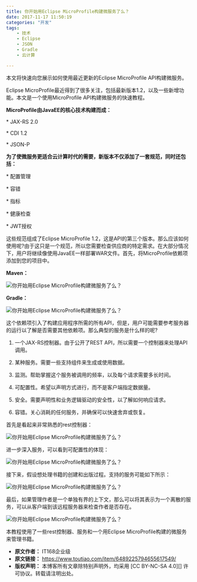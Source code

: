 ```yaml
---
title: 你开始用Eclipse MicroProfile构建微服务了么？
date: 2017-11-17 11:50:19
categories: "开发"
tags:
	- 技术
	- Eclipse
	- JSON
	- Gradle
	- 云计算

---
```


本文将快速向您展示如何使用最近更新的Eclipse MicroProfile API构建微服务。

Eclipse MicroProfile最近得到了很多关注，包括最新版本1.2，以及一些新增功能。本文是一个使用MicroProfile API构建微服务的快速教程。

**MicroProfile由JavaEE的核心技术构建而成：**

\* JAX-RS 2.0

\* CDI 1.2

\* JSON-P

**为了使微服务更适合云计算时代的需要，新版本不仅添加了一套规范，同时还包括：**

\* 配置管理

\* 容错

\* 指标

\* 健康检查

\* JWT授权

这些规范组成了Eclipse MicroProfile 1.2，这是API的第三个版本。那么应该如何使用呢?由于这只是一个规范，所以您需要检查供应商的特定需求。在大部分情况下，用户将继续像使用JavaEE一样部署WAR文件。首先，将MicroProfile依赖项添加到您的项目中。

**Maven：**

![你开始用Eclipse MicroProfile构建微服务了么？][Eclipse MicroProfile]

**Gradle：**

![你开始用Eclipse MicroProfile构建微服务了么？][Eclipse MicroProfile 1]

这个依赖项引入了构建应用程序所需的所有API，但是，用户可能需要参考服务器的运行以了解是否需要其他依赖项。那么典型的服务是什么样的呢?

1. 一个JAX-RS控制器。由于公开了REST API，所以需要一个控制器来处理API调用。

2. 某种服务。需要一些支持组件来生成或使用数据。

3. 监测。帮助掌握这个服务被调用的频率，以及每个请求需要多长时间。

4. 可配置性。希望以声明方式进行，而不是客户端指定数据量。

5. 安全。需要声明性和业务逻辑驱动的安全性，以了解如何响应请求。

6. 容错。关心消耗的任何服务，并确保可以快速舍弃或恢复。

首先是看起来非常熟悉的rest控制器：

![你开始用Eclipse MicroProfile构建微服务了么？][Eclipse MicroProfile 2]

进一步深入服务，可以看到可配置性的体现：

![你开始用Eclipse MicroProfile构建微服务了么？][Eclipse MicroProfile 3]

接下来，假设想处理书籍的创建和出版过程。支持的服务可能如下所示：

![你开始用Eclipse MicroProfile构建微服务了么？][Eclipse MicroProfile 4]

最后，如果管理作者是一个单独有界的上下文，那么可以将其表示为一个离散的服务，可以从客户端到该远程服务器来检查作者是否存在。

![你开始用Eclipse MicroProfile构建微服务了么？][Eclipse MicroProfile 5]

本教程使用了一些rest控制器、服务和一个用Eclipse MicroProfile构建的微服务来管理书籍。


[Eclipse MicroProfile]: /pro/os/crawler/V3QM-BJU3-MNYN.jpg
[Eclipse MicroProfile 1]: /pro/os/crawler/YZMB-QJ6J-FNIV.jpg
[Eclipse MicroProfile 2]: /pro/os/crawler/RMVI-VURN-ZFB3.jpg
[Eclipse MicroProfile 3]: /pro/os/crawler/E77J-VR3M-URVN.jpg
[Eclipse MicroProfile 4]: /pro/os/crawler/JFYJ-MFFE-IRMA.jpg
[Eclipse MicroProfile 5]: /pro/os/crawler/NVUN-MFJM-7JNM.jpg
 *  **原文作者：** IT168企业级
 *  **原文链接：** https://www.toutiao.com/item/6489225794655617549/
 *  **版权声明：** 本博客所有文章除特别声明外，均采用 [CC BY-NC-SA 4.0][] 许可协议。转载请注明出处。